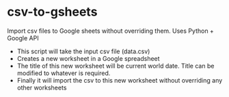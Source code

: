 # csv-to-gsheets
Import csv files to Google sheets without overriding them. Uses Python + Google API

- This script will take the input csv file (data.csv)
- Creates a new worksheet in a Google spreadsheet
- The title of this new worksheet will be current world date. Title can be modified to whatever is required. 
- Finally it will import the csv to this new worksheet without overriding any other worksheets
